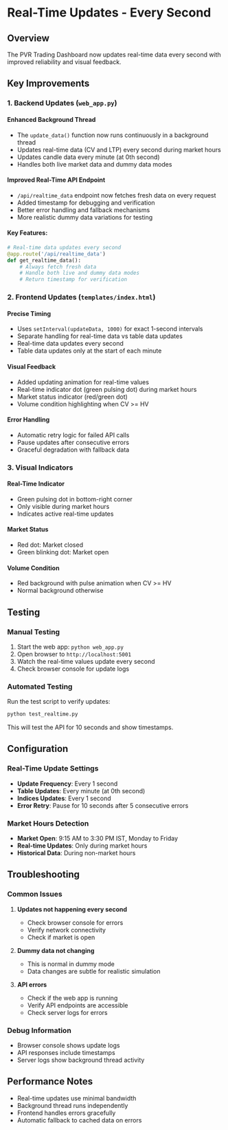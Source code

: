 # Real-Time Updates - Every Second

## Overview
The PVR Trading Dashboard now updates real-time data every second with improved reliability and visual feedback.

## Key Improvements

### 1. Backend Updates (`web_app.py`)

#### Enhanced Background Thread
- The `update_data()` function now runs continuously in a background thread
- Updates real-time data (CV and LTP) every second during market hours
- Updates candle data every minute (at 0th second)
- Handles both live market data and dummy data modes

#### Improved Real-Time API Endpoint
- `/api/realtime_data` endpoint now fetches fresh data on every request
- Added timestamp for debugging and verification
- Better error handling and fallback mechanisms
- More realistic dummy data variations for testing

#### Key Features:
```python
# Real-time data updates every second
@app.route('/api/realtime_data')
def get_realtime_data():
    # Always fetch fresh data
    # Handle both live and dummy data modes
    # Return timestamp for verification
```

### 2. Frontend Updates (`templates/index.html`)

#### Precise Timing
- Uses `setInterval(updateData, 1000)` for exact 1-second intervals
- Separate handling for real-time data vs table data updates
- Real-time data updates every second
- Table data updates only at the start of each minute

#### Visual Feedback
- Added updating animation for real-time values
- Real-time indicator dot (green pulsing dot) during market hours
- Market status indicator (red/green dot)
- Volume condition highlighting when CV >= HV

#### Error Handling
- Automatic retry logic for failed API calls
- Pause updates after consecutive errors
- Graceful degradation with fallback data

### 3. Visual Indicators

#### Real-Time Indicator
- Green pulsing dot in bottom-right corner
- Only visible during market hours
- Indicates active real-time updates

#### Market Status
- Red dot: Market closed
- Green blinking dot: Market open

#### Volume Condition
- Red background with pulse animation when CV >= HV
- Normal background otherwise

## Testing

### Manual Testing
1. Start the web app: `python web_app.py`
2. Open browser to `http://localhost:5001`
3. Watch the real-time values update every second
4. Check browser console for update logs

### Automated Testing
Run the test script to verify updates:
```bash
python test_realtime.py
```

This will test the API for 10 seconds and show timestamps.

## Configuration

### Real-Time Update Settings
- **Update Frequency**: Every 1 second
- **Table Updates**: Every minute (at 0th second)
- **Indices Updates**: Every 1 second
- **Error Retry**: Pause for 10 seconds after 5 consecutive errors

### Market Hours Detection
- **Market Open**: 9:15 AM to 3:30 PM IST, Monday to Friday
- **Real-time Updates**: Only during market hours
- **Historical Data**: During non-market hours

## Troubleshooting

### Common Issues

1. **Updates not happening every second**
   - Check browser console for errors
   - Verify network connectivity
   - Check if market is open

2. **Dummy data not changing**
   - This is normal in dummy mode
   - Data changes are subtle for realistic simulation

3. **API errors**
   - Check if the web app is running
   - Verify API endpoints are accessible
   - Check server logs for errors

### Debug Information
- Browser console shows update logs
- API responses include timestamps
- Server logs show background thread activity

## Performance Notes

- Real-time updates use minimal bandwidth
- Background thread runs independently
- Frontend handles errors gracefully
- Automatic fallback to cached data on errors 